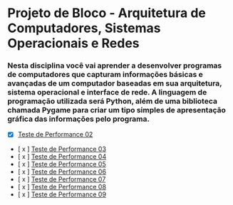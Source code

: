 # Projeto de Bloco - Arquitetura de Computadores, Sistemas Operacionais e Redes

### Nesta disciplina você vai aprender a desenvolver programas de computadores que capturam informações básicas e avançadas de um computador baseadas em sua arquitetura, sistema operacional e interface de rede. A linguagem de programação utilizada será Python, além de uma biblioteca chamada Pygame para criar um tipo simples de apresentação gráfica das informações pelo programa.


- [x] [Teste de Performance 02](https://github.com/franciscocamellon/PB_Arquitetura_Computadores_Sistemas_Redes/tree/master/TP02)
- [ x ] [Teste de Performance 03](https://github.com/franciscocamellon/PB_Arquitetura_Computadores_Sistemas_Redes/tree/master/TP03)
- [ x ] [Teste de Performance 04](https://github.com/franciscocamellon/PB_Arquitetura_Computadores_Sistemas_Redes/tree/master/TP04)
- [ x ] [Teste de Performance 05](https://github.com/franciscocamellon/PB_Arquitetura_Computadores_Sistemas_Redes/tree/master/TP05)
- [ x ] [Teste de Performance 06](https://github.com/franciscocamellon/PB_Arquitetura_Computadores_Sistemas_Redes/tree/master/TP06)
- [ x ] [Teste de Performance 07](https://github.com/franciscocamellon/PB_Arquitetura_Computadores_Sistemas_Redes/tree/master/TP07)
- [ x ] [Teste de Performance 08](https://github.com/franciscocamellon/PB_Arquitetura_Computadores_Sistemas_Redes/tree/master/TP08)
- [ x ] [Teste de Performance 09](https://github.com/franciscocamellon/PB_Arquitetura_Computadores_Sistemas_Redes/tree/master/TP09)
